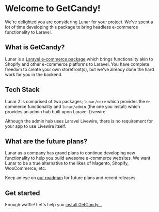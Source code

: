 # Welcome to GetCandy!

We're delighted you are considering Lunar for your project. We've spent a lot of time developing this package to bring headless e-commerce functionality to Laravel.

## What is GetCandy?

Lunar is a [Laravel e-commerce package](https://lunarphp.io/) which brings functionality akin to Shopify and other e-commerce platforms to Laravel. You have complete freedom to create your own storefront(s), but we've already done the hard work for you in the backend.

## Tech Stack

Lunar 2 is comprised of two packages; `lunar/core` which provides the e-commerce functionality and `lunar/admin` (the one you install) which provides an admin hub built upon Laravel Livewire.

Although the admin hub uses Laravel Livewire, there is no requirement for your app to use Livewire itself.

## What are the future plans?

Lunar as a company has grand plans to continue developing new functionality to help you build awesome e-commerce websites. We want Lunar to be a true alternative to the likes of Magento, Shopify, WooCommerce, etc.

Keep an eye on [our roadmap](https://github.com/orgs/lunarphp/projects/5) for future plans and recent releases.

## Get started

Enough waffle! Let's help you [install GetCandy...](/installation.html)